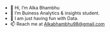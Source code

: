 - 👋 Hi, I’m Alka Bhambhu
- 🌱 I’m Buiness Analytics & insights student.
- 🏸 I am just having fun with Data.
- 📫 Reach me at Alkabhambhu98@gmail.com

<!---
AlkaBhambhu/AlkaBhambhu is a ✨ special ✨ repository because its `README.md` (this file) appears on your GitHub profile.
You can click the Preview link to take a look at your changes.
--->

